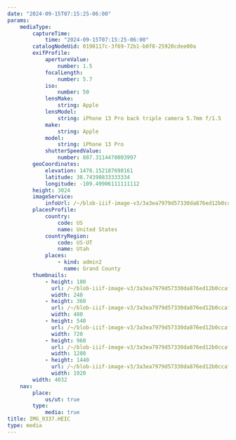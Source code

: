 ```yaml
---
date: "2024-09-15T07:15:25-06:00"
params:
    mediaType:
        captureTime:
            time: "2024-09-15T07:15:25-06:00"
        catalogNodeUid: 0198117c-3f69-72b1-b0f8-25920cdee00a
        exifProfile:
            apertureValue:
                number: 1.5
            focalLength:
                number: 5.7
            iso:
                number: 50
            lensMake:
                string: Apple
            lensModel:
                string: iPhone 13 Pro back triple camera 5.7mm f/1.5
            make:
                string: Apple
            model:
                string: iPhone 13 Pro
            shutterSpeedValue:
                number: 887.3114470003997
        geoCoordinates:
            elevation: 1478.152187698161
            latitude: 38.74390833333334
            longitude: -109.49906111111112
        height: 3024
        imageService:
            infoUrl: /~/blob-iiif-image-v3/3a3ea7979d57330da876ed12b0ccaf6d0790e5ba36ddcf29298a931d71c39853/info.json
        placesProfile:
            country:
                code: US
                name: United States
            countryRegion:
                code: US-UT
                name: Utah
            places:
                - kind: admin2
                  name: Grand County
        thumbnails:
            - height: 180
              url: /~/blob-iiif-image-v3/3a3ea7979d57330da876ed12b0ccaf6d0790e5ba36ddcf29298a931d71c39853/full/240%2C180/0/default.jpg
              width: 240
            - height: 360
              url: /~/blob-iiif-image-v3/3a3ea7979d57330da876ed12b0ccaf6d0790e5ba36ddcf29298a931d71c39853/full/480%2C360/0/default.jpg
              width: 480
            - height: 540
              url: /~/blob-iiif-image-v3/3a3ea7979d57330da876ed12b0ccaf6d0790e5ba36ddcf29298a931d71c39853/full/720%2C540/0/default.jpg
              width: 720
            - height: 960
              url: /~/blob-iiif-image-v3/3a3ea7979d57330da876ed12b0ccaf6d0790e5ba36ddcf29298a931d71c39853/full/1280%2C960/0/default.jpg
              width: 1280
            - height: 1440
              url: /~/blob-iiif-image-v3/3a3ea7979d57330da876ed12b0ccaf6d0790e5ba36ddcf29298a931d71c39853/full/1920%2C1440/0/default.jpg
              width: 1920
        width: 4032
    nav:
        place:
            us/ut: true
        type:
            media: true
title: IMG_0337.HEIC
type: media
---
```

